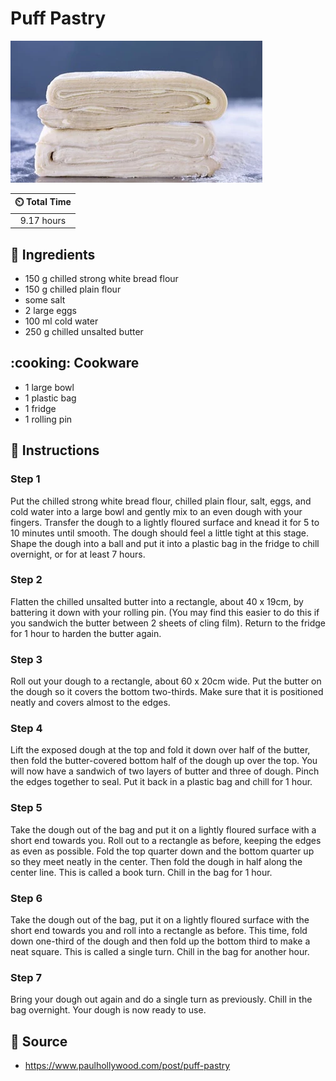 # Puff Pastry

![Puff Pastry](../assets/images/puff-pastry.png)

| :timer_clock: Total Time |
|:-----------------------: |
| 9.17 hours |

## :salt: Ingredients

- 150 g chilled strong white bread flour
- 150 g chilled plain flour
- some salt
- 2 large eggs
- 100 ml cold water
- 250 g chilled unsalted butter

## :cooking: Cookware

- 1 large bowl
- 1 plastic bag
- 1 fridge
- 1 rolling pin

## :pencil: Instructions

### Step 1

Put the chilled strong white bread flour, chilled plain flour, salt, eggs, and cold water into a large bowl and gently
mix to an even dough with your fingers. Transfer the dough to a lightly floured surface and knead it for 5 to 10 minutes
until smooth. The dough should feel a little tight at this stage. Shape the dough into a ball and put it into a plastic
bag in the fridge to chill overnight, or for at least 7 hours.

### Step 2

Flatten the chilled unsalted butter into a rectangle, about 40 x 19cm, by battering it down with your rolling pin. (You
may find this easier to do this if you sandwich the butter between 2 sheets of cling film). Return to the fridge for 1
hour to harden the butter again.

### Step 3

Roll out your dough to a rectangle, about 60 x 20cm wide. Put the butter on the dough so it covers the bottom
two-thirds. Make sure that it is positioned neatly and covers almost to the edges.

### Step 4

Lift the exposed dough at the top and fold it down over half of the butter, then fold the butter-covered bottom half of
the dough up over the top. You will now have a sandwich of two layers of butter and three of dough. Pinch the edges
together to seal. Put it back in a plastic bag and chill for 1 hour.

### Step 5

Take the dough out of the bag and put it on a lightly floured surface with a short end towards you. Roll out to a
rectangle as before, keeping the edges as even as possible. Fold the top quarter down and the bottom quarter up so they
meet neatly in the center. Then fold the dough in half along the center line. This is called a book turn. Chill in the
bag for 1 hour.

### Step 6

Take the dough out of the bag, put it on a lightly floured surface with the short end towards you and roll into a
rectangle as before. This time, fold down one-third of the dough and then fold up the bottom third to make a neat
square. This is called a single turn. Chill in the bag for another hour.

### Step 7

Bring your dough out again and do a single turn as previously. Chill in the bag overnight. Your dough is now ready to
use.

## :link: Source

- <https://www.paulhollywood.com/post/puff-pastry>
